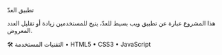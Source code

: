 تطبيق العدّ

هذا المشروع عبارة عن تطبيق ويب بسيط للعدّ، يتيح للمستخدمين زيادة أو تقليل العدد المعروض.

🛠️ التقنيات المستخدمة
	•	HTML5
	•	CSS3
	•	JavaScript
